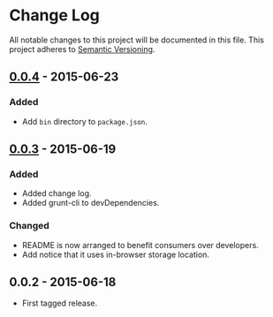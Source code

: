 # Change Log

All notable changes to this project will be documented in this file. This project adheres to [Semantic Versioning](http://semver.org/).

## [0.0.4](https://github.com/blakeembrey/atom-dash/compare/v0.0.3...v0.0.4) - 2015-06-23

### Added

- Add `bin` directory to `package.json`.

## [0.0.3](https://github.com/blakeembrey/atom-dash/compare/v0.0.2...v0.0.3) - 2015-06-19

### Added

- Added change log.
- Added grunt-cli to devDependencies.

### Changed

- README is now arranged to benefit consumers over developers.
- Add notice that it uses in-browser storage location.

## 0.0.2 - 2015-06-18

- First tagged release.
